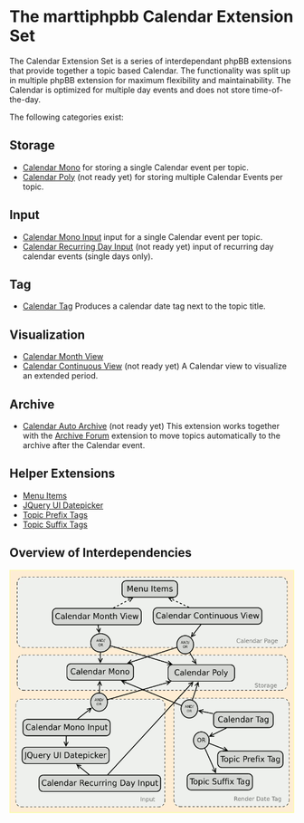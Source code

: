 # The marttiphpbb Calendar Extension Set

The Calendar Extension Set is a series of interdependant phpBB extensions that provide together a topic based Calendar. The functionality was split up in multiple phpBB extension for maximum flexibility and maintainability. The Calendar is optimized for multiple day events and does not store time-of-the-day.

The following categories exist:

## Storage

* [Calendar Mono](https://github.com/marttiphpbb/phpbb-ext-calendarmono) for storing a single Calendar event per topic.
* [Calendar Poly](https://github.com/marttiphpbb/phpbb-ext-calendarpoly) (not ready yet) for storing multiple Calendar Events per topic.

## Input

* [Calendar Mono Input](https://github.com/marttiphpbb/phpbb-ext-calendarmonoinput) input for a single Calendar event per topic.
* [Calendar Recurring Day Input](https://github.com/marttiphpbb/phpbb-ext-calendarrecurringdayinput) (not ready yet) input of recurring day calendar events (single days only).

## Tag

* [Calendar Tag](https://github.com/marttiphpbb/phpbb-ext-calendartag) Produces a calendar date tag next to the topic title.

## Visualization

* [Calendar Month View](https://github.com/marttiphpbb/phpbb-ext-calendarmonthview)
* [Calendar Continuous View](https://github.com/marttiphpbb/phpbb-ext-calendarcontinuousview) (not ready yet) A Calendar view to visualize an extended period.

## Archive

* [Calendar Auto Archive](https://github.com/marttiphpbb/phpbb-ext-calendarautoarchive) (not ready yet) This extension works together with the [Archive Forum](https://github.com/marttiphpbb/phpbb-ext-archiveforum) extension to move topics automatically to the archive after the Calendar event.

## Helper Extensions

* [Menu Items](https://github.com/marttiphpbb/phpbb-ext-menuitems)
* [JQuery UI Datepicker](https://github.com/marttiphpbb/phpbb-ext-jqueryuidatepicker)
* [Topic Prefix Tags](https://github.com/marttiphpbb/phpbb-ext-topicprefixtags)
* [Topic Suffix Tags](https://github.com/marttiphpbb/phpbb-ext-topicsuffixtags)

## Overview of Interdependencies

![Calender Set Interdependencies](calendar_set.png)